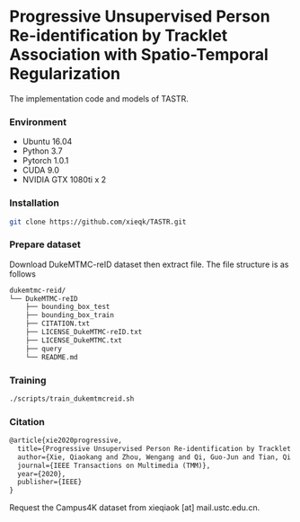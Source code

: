 # Progressive Unsupervised Person Re-identification by Tracklet Association with Spatio-Temporal Regularization

The implementation code and models of TASTR.

### Environment

- Ubuntu 16.04
- Python 3.7
- Pytorch 1.0.1
- CUDA 9.0
- NVIDIA GTX 1080ti x 2

### Installation

```bash
git clone https://github.com/xieqk/TASTR.git
```

### Prepare dataset

Download DukeMTMC-reID dataset then extract file. The file structure is as follows

```bash
dukemtmc-reid/
└── DukeMTMC-reID
    ├── bounding_box_test
    ├── bounding_box_train
    ├── CITATION.txt
    ├── LICENSE_DukeMTMC-reID.txt
    ├── LICENSE_DukeMTMC.txt
    ├── query
    └── README.md
```

### Training

```bash
./scripts/train_dukemtmcreid.sh
```

### Citation
```latex
@article{xie2020progressive,
  title={Progressive Unsupervised Person Re-identification by Tracklet Association with Spatio-Temporal Regularization},
  author={Xie, Qiaokang and Zhou, Wengang and Qi, Guo-Jun and Tian, Qi and Li, Houqiang},
  journal={IEEE Transactions on Multimedia (TMM)},
  year={2020},
  publisher={IEEE}
}
```



Request the Campus4K dataset from xieqiaok [at] mail.ustc.edu.cn. 